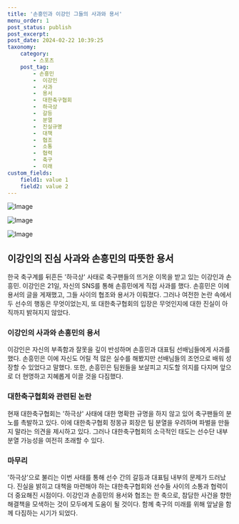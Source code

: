 ```yaml
---
title: '손흥민과 이강인 그들의 사과와 용서'
menu_order: 1
post_status: publish
post_excerpt: 
post_date: 2024-02-22 10:39:25
taxonomy:
    category:
        - 스포츠
    post_tag:
        - 손흥민
        -  이강인
        -  사과
        -  용서
        -  대한축구협회
        -  하극상
        -  갈등
        -  분열
        -  진실규명
        -  대책
        -  협조
        -  소통
        -  협력
        -  축구
        -  미래
custom_fields:
    field1: value 1
    field2: value 2
---
```


![Image](https://imgnews.pstatic.net/image/477/2024/02/22/0000474979_001_20240222082604418.jpg?type=w647)

![Image](https://imgnews.pstatic.net/image/477/2024/02/22/0000474979_002_20240222082604448.jpg?type=w647)

![Image](https://imgnews.pstatic.net/image/477/2024/02/22/0000474979_003_20240222082604488.jpg?type=w647)

## 이강인의 진심 사과와 손흥민의 따뜻한 용서
한국 축구계를 뒤흔든 '하극상' 사태로 축구팬들의 뜨거운 이목을 받고 있는 이강인과 손흥민. 이강인은 21일, 자신의 SNS를 통해 손흥민에게 직접 사과를 했다. 손흥민은 이에 용서의 글을 게재했고, 그들 사이의 협조와 용서가 이뤄졌다. 그러나 여전한 논란 속에서 두 선수의 행동은 무엇이었는지, 또 대한축구협회의 입장은 무엇인지에 대한 진실이 아직까지 밝혀지지 않았다.
### 이강인의 사과와 손흥민의 용서
이강인은 자신의 부족함과 잘못을 깊이 반성하며 손흥민과 대표팀 선배님들에게 사과를 했다. 손흥민은 이에 자신도 어릴 적 많은 실수를 해봤지만 선배님들의 조언으로 배워 성장할 수 있었다고 말했다. 또한, 손흥민은 팀원들을 보살피고 지도할 의지를 다지며 앞으로 더 현명하고 지혜롭게 이끌 것을 다짐했다.
### 대한축구협회와 관련된 논란
현재 대한축구협회는 '하극상' 사태에 대한 명확한 규명을 하지 않고 있어 축구팬들의 분노를 촉발하고 있다. 이에 대한축구협회 정몽규 회장은 팀 분열을 우려하며 파벌을 만들지 말라는 의견을 제시하고 있다. 그러나 대한축구협회의 소극적인 태도는 선수단 내부 분열 가능성을 여전히 초래할 수 있다.
### 마무리
'하극상'으로 불리는 이번 사태를 통해 선수 간의 갈등과 대표팀 내부의 문제가 드러났다. 진실을 밝히고 대책을 마련해야 하는 대한축구협회와 선수들 사이의 소통과 협력이 더 중요해진 시점이다. 이강인과 손흥민의 용서와 협조는 한 축으로, 참담한 사건을 향한 해결책을 모색하는 것이 모두에게 도움이 될 것이다. 함께 축구의 미래를 위해 앞날을 함께 다짐하는 시기가 되었다.
